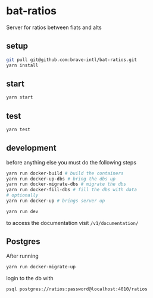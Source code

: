 # bat-ratios

Server for ratios between fiats and alts

## setup

```sh
git pull git@github.com:brave-intl/bat-ratios.git
yarn install
```

## start

```sh
yarn start
```

## test

```sh
yarn test
```

## development

before anything else you must do the following steps
```sh
yarn run docker-build # build the containers
yarn run docker-up-dbs # bring the dbs up
yarn run docker-migrate-dbs # migrate the dbs
yarn run docker-fill-dbs # fill the dbs with data
# optionally
yarn run docker-up # brings server up
```


```sh
yarn run dev
```

to access the documentation visit `/v1/documentation/`

## Postgres

After running
```bash
yarn run docker-migrate-up
```
login to the db with
```bash
psql postgres://ratios:password@localhost:4010/ratios
```
